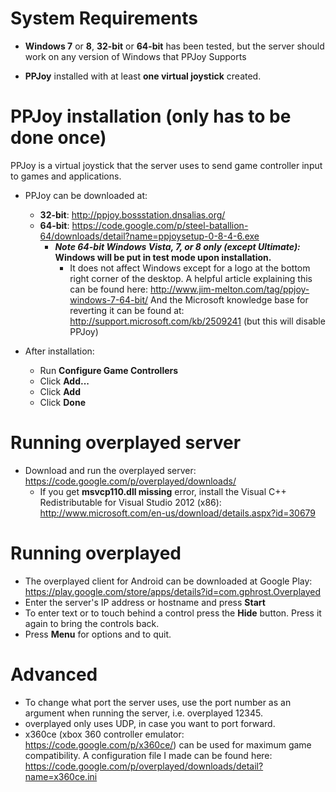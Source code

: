 # System Requirements #

  * **Windows 7** or **8**, **32-bit** or **64-bit** has been tested, but the server should work on any version of Windows that PPJoy Supports

  * **PPJoy** installed with at least **one virtual joystick** created.

# PPJoy installation (only has to be done once) #

PPJoy is a virtual joystick that the server uses to send game controller input to games and applications.

  * PPJoy can be downloaded at:
    * **32-bit**: http://ppjoy.bossstation.dnsalias.org/
    * **64-bit**: https://code.google.com/p/steel-batallion-64/downloads/detail?name=ppjoysetup-0-8-4-6.exe
      * **_Note 64-bit Windows Vista, 7, or 8 only (except Ultimate):_ Windows will be put in test mode upon installation.**
        * It does not affect Windows except for a logo at the bottom right corner of the desktop. A helpful article explaining this can be found here: http://www.jim-melton.com/tag/ppjoy-windows-7-64-bit/ And the Microsoft knowledge base for reverting it can be found at: http://support.microsoft.com/kb/2509241 (but this will disable PPJoy)

  * After installation:
    * Run **Configure Game Controllers**
    * Click **Add...**
    * Click **Add**
    * Click **Done**

# Running overplayed server #
  * Download and run the overplayed server: https://code.google.com/p/overplayed/downloads/
    * If you get **msvcp110.dll missing** error, install the Visual C++ Redistributable for Visual Studio 2012 (x86): http://www.microsoft.com/en-us/download/details.aspx?id=30679

# Running overplayed #
  * The overplayed client for Android can be downloaded at Google Play: https://play.google.com/store/apps/details?id=com.gphrost.Overplayed
  * Enter the server's IP address or hostname and press **Start**
  * To enter text or to touch behind a control press the **Hide** button. Press it again to bring the controls back.
  * Press **Menu** for options and to quit.

# Advanced #
  * To change what port the server uses, use the port number as an argument when running the server, i.e. overplayed 12345.
  * overplayed only uses UDP, in case you want to port forward.
  * x360ce (xbox 360 controller emulator: https://code.google.com/p/x360ce/) can be used for maximum game compatibility. A configuration file I made can be found here: https://code.google.com/p/overplayed/downloads/detail?name=x360ce.ini